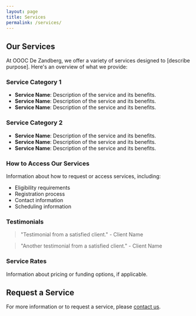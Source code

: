 ```yaml
---
layout: page
title: Services
permalink: /services/
---
```


## Our Services

At OOOC De Zandberg, we offer a variety of services designed to [describe purpose]. Here's an overview of what we provide:

### Service Category 1

- **Service Name**: Description of the service and its benefits.
- **Service Name**: Description of the service and its benefits.
- **Service Name**: Description of the service and its benefits.

### Service Category 2

- **Service Name**: Description of the service and its benefits.
- **Service Name**: Description of the service and its benefits.
- **Service Name**: Description of the service and its benefits.

### How to Access Our Services

Information about how to request or access services, including:

- Eligibility requirements
- Registration process
- Contact information
- Scheduling information

### Testimonials

> "Testimonial from a satisfied client." - Client Name

> "Another testimonial from a satisfied client." - Client Name

### Service Rates

Information about pricing or funding options, if applicable.

## Request a Service

For more information or to request a service, please [contact us](/contact).
